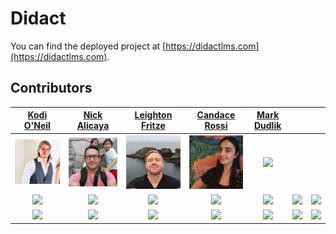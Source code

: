 # Didact

You can find the deployed project at [https://didactlms.com](https://didactlms.com).

## Contributors


|                                       [Kodi O'Neil](https://github.com/yutveg)                                        |                                       [Nick Alicaya](https://github.com/NickAlicaya)                                        |                                       [Leighton Fritze](https://leightonfritze.com/)                                        |                                       [Candace Rossi](https://github.com/CandaceRossi)                                        |                                       [Mark Dudlik](http://markdudlik.com/)                                        |                                                                             |                                                                               |
| :-----------------------------------------------------------------------------------------------------------: | :-----------------------------------------------------------------------------------------------------------: | :-----------------------------------------------------------------------------------------------------------: | :-----------------------------------------------------------------------------------------------------------: | :-----------------------------------------------------------------------------------------------------------: | :-----------------------------------------------------------------------------------------------------------: | :-----------------------------------------------------------------------------------------------------------: |
|                      [<img src="./didact/src/images/labs21/kodi.png" width = "200" />](https://github.com/yutveg)                       |                      [<img src="./didact/src/images/labs21/nick.png" width = "200" />](https://github.com/NickAlicaya)                       |                      [<img src="./didact/src/images/labs21/leighton.png" width = "200" />](https://leightonfritze.com/)                       |                      [<img src="./didact/src/images/labs21/candace.png" width = "200" />](https://github.com/CandaceRossi)                       |                      [<img src="./didact/src/images/team/mark.png" width = "200" />](http://markdudlik.com/)|                                           |
|                 [<img src="https://github.com/favicon.ico" width="15"> ](https://github.com/yutveg)                 |            [<img src="https://github.com/favicon.ico" width="15"> ](https://github.com/NickAlicaya)             |           [<img src="https://github.com/favicon.ico" width="15"> ](https://github.com/Lfritze)            |          [<img src="https://github.com/favicon.ico" width="15"> ](https://github.com/CandaceRossi)           |            [<img src="https://github.com/favicon.ico" width="15"> ](http://markdudlik.com/)             |            [<img src="https://github.com/favicon.ico" width="15"> ](http://www.github.com/)             |            [<img src="https://github.com/favicon.ico" width="15"> ](http://www.github.com/)             |
| [ <img src="https://static.licdn.com/sc/h/al2o9zrvru7aqj8e1x2rzsrca" width="15"> ](https://www.linkedin.com/in/kodi-o-neil-628190189/) | [ <img src="https://static.licdn.com/sc/h/al2o9zrvru7aqj8e1x2rzsrca" width="15"> ](https://www.linkedin.com/) | [ <img src="https://static.licdn.com/sc/h/al2o9zrvru7aqj8e1x2rzsrca" width="15"> ](https://www.linkedin.com/in/leightonfritze/) | [ <img src="https://static.licdn.com/sc/h/al2o9zrvru7aqj8e1x2rzsrca" width="15"> ](https://www.linkedin.com/) | [ <img src="https://static.licdn.com/sc/h/al2o9zrvru7aqj8e1x2rzsrca" width="15"> ](https://www.linkedin.com/in/markdudlik/) | [ <img src="https://static.licdn.com/sc/h/al2o9zrvru7aqj8e1x2rzsrca" width="15"> ]( https://www.linkedin.com/) | [ <img src="https://static.licdn.com/sc/h/al2o9zrvru7aqj8e1x2rzsrca" width="15"> ](https://www.linkedin.com/) |

<br>
<br>
